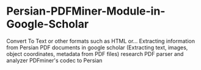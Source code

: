 # Persian-PDFMiner-Module-in-Google-Scholar
Convert To Text or other formats such as HTML or... Extracting information from Persian PDF documents in google scholar (Extracting text, images, object coordinates, metadata from PDF files) research  PDF parser and analyzer PDFminer's codec to Persian 
